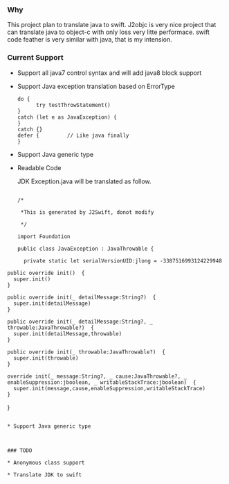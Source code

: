 ### Why

This project plan to translate java to swift. J2objc is very nice project that can translate java to object-c with only loss very litte performace. swift code feather is very similar with java, that is my intension.

### Current Support

* Support all java7 control syntax and will add java8 block support
  
* Support  Java exception translation based on ErrorType
  
  ``` 
  do {
        try testThrowStatement()
  }
  catch (let e as JavaException) {
  }
  catch {}
  defer {         // Like java finally
  }
  ```
  
* Support Java generic type
  
* Readable Code
  
  JDK Exception.java will be translated as follow.
  
  ``` 
  
  /*
  
   *This is generated by J2Swift, donot modify 
  
   */
  
  import Foundation
  
  public class JavaException : JavaThrowable {
  
    private static let serialVersionUID:jlong = -3387516993124229948

``` 
public override init()  {
  super.init()
}

public override init(_ detailMessage:String?)  {
  super.init(detailMessage)
}

public override init(_ detailMessage:String?, _ throwable:JavaThrowable?)  {
  super.init(detailMessage,throwable)
}

public override init(_ throwable:JavaThrowable?)  {
  super.init(throwable)
}

override init(_ message:String?, _ cause:JavaThrowable?, _ enableSuppression:jboolean, _ writableStackTrace:jboolean)  {
  super.init(message,cause,enableSuppression,writableStackTrace)
}
```

  }

  ```

* Support Java generic type
  
  ​

### TODO

* Anonymous class support
  
* Translate JDK to swift
  
  ​
  
  ​
  
  ​
  
  ​
  
  ​